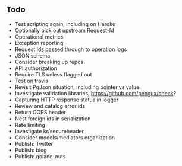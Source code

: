 ## Todo

* Test scripting again, including on Heroku
* Optionally pick out upstream Request-Id
* Operational metrics
* Exception reporting
* Request Ids passed through to operation logs
* JSON schema
* Consider breaking up repos
* API authorization
* Require TLS unless flagged out
* Test on travis
* Revisit PgJson situation, including pointer vs value
* Investigate validation libraries, https://github.com/pengux/check?
* Capturing HTTP response status in logger
* Review and catalog error ids
* Return CORS header
* Nest foreign ids in serialization
* Rate limiting
* Investigate kr/secureheader
* Consider models/mediators organization
* Publish: Twitter
* Publish: blog
* Publish: golang-nuts
